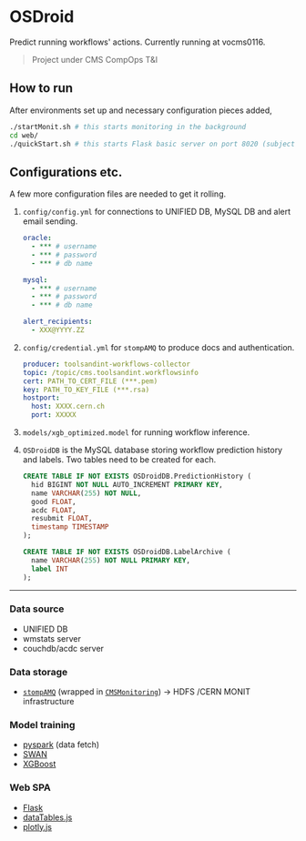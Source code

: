 OSDroid
=============

Predict running workflows' actions. Currently running at vocms0116.
> Project under CMS CompOps T&I

## How to run
After environments set up and necessary configuration pieces added,
```bash
./startMonit.sh # this starts monitoring in the background
cd web/
./quickStart.sh # this starts Flask basic server on port 8020 (subject to change)
```

## Configurations etc.
A few more configuration files are needed to get it rolling.
1. `config/config.yml` for connections to UNIFIED DB, MySQL DB and alert email sending.

    ```yml
    oracle:
      - *** # username
      - *** # password
      - *** # db name

    mysql:
      - *** # username
      - *** # password
      - *** # db name

    alert_recipients:
      - XXX@YYYY.ZZ
    ```

2. `config/credential.yml` for `stompAMQ` to produce docs and authentication.
    ```yml
    producer: toolsandint-workflows-collector
    topic: /topic/cms.toolsandint.workflowsinfo
    cert: PATH_TO_CERT_FILE (***.pem)
    key: PATH_TO_KEY_FILE (***.rsa)
    hostport:
      host: XXXX.cern.ch
      port: XXXXX
    ```

3. `models/xgb_optimized.model` for running workflow inference.

4. `OSDroidDB` is the MySQL database storing workflow prediction history and labels.
    Two tables need to be created for each.
    ```sql
    CREATE TABLE IF NOT EXISTS OSDroidDB.PredictionHistory (
      hid BIGINT NOT NULL AUTO_INCREMENT PRIMARY KEY,
      name VARCHAR(255) NOT NULL,
      good FLOAT,
      acdc FLOAT,
      resubmit FLOAT,
      timestamp TIMESTAMP
    );
    ```
    ```sql
    CREATE TABLE IF NOT EXISTS OSDroidDB.LabelArchive (
      name VARCHAR(255) NOT NULL PRIMARY KEY,
      label INT
    );
    ```
---

### Data source
- UNIFIED DB
- wmstats server
- couchdb/acdc server

### Data storage
- [`stompAMQ`](https://github.com/jasonrbriggs/stomp.py) (wrapped in [`CMSMonitoring`](https://github.com/dmwm/CMSMonitoring)) -> HDFS /CERN MONIT infrastructure

### Model training
- [pyspark](https://github.com/apache/spark/tree/master/python) (data fetch)
- [SWAN](https://swan.cern.ch/)
- [XGBoost](https://github.com/dmlc/xgboost)

### Web SPA
- [Flask](https://github.com/pallets/flask)
- [dataTables.js](https://github.com/DataTables/DataTables)
- [plotly.js](https://github.com/plotly/plotly.js/)
